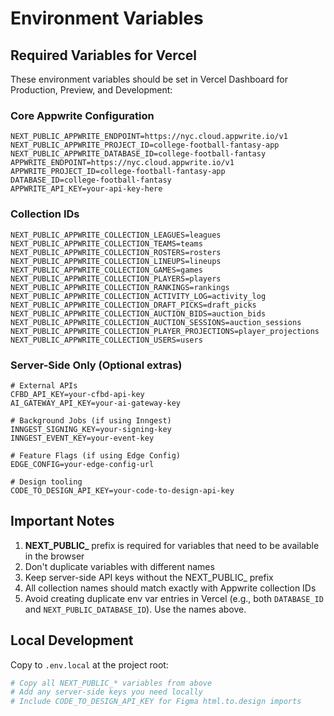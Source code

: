 # Environment Variables

## Required Variables for Vercel

These environment variables should be set in Vercel Dashboard for Production, Preview, and Development:

### Core Appwrite Configuration
```env
NEXT_PUBLIC_APPWRITE_ENDPOINT=https://nyc.cloud.appwrite.io/v1
NEXT_PUBLIC_APPWRITE_PROJECT_ID=college-football-fantasy-app
NEXT_PUBLIC_APPWRITE_DATABASE_ID=college-football-fantasy
APPWRITE_ENDPOINT=https://nyc.cloud.appwrite.io/v1
APPWRITE_PROJECT_ID=college-football-fantasy-app
DATABASE_ID=college-football-fantasy
APPWRITE_API_KEY=your-api-key-here
```

### Collection IDs
```env
NEXT_PUBLIC_APPWRITE_COLLECTION_LEAGUES=leagues
NEXT_PUBLIC_APPWRITE_COLLECTION_TEAMS=teams
NEXT_PUBLIC_APPWRITE_COLLECTION_ROSTERS=rosters
NEXT_PUBLIC_APPWRITE_COLLECTION_LINEUPS=lineups
NEXT_PUBLIC_APPWRITE_COLLECTION_GAMES=games
NEXT_PUBLIC_APPWRITE_COLLECTION_PLAYERS=players
NEXT_PUBLIC_APPWRITE_COLLECTION_RANKINGS=rankings
NEXT_PUBLIC_APPWRITE_COLLECTION_ACTIVITY_LOG=activity_log
NEXT_PUBLIC_APPWRITE_COLLECTION_DRAFT_PICKS=draft_picks
NEXT_PUBLIC_APPWRITE_COLLECTION_AUCTION_BIDS=auction_bids
NEXT_PUBLIC_APPWRITE_COLLECTION_AUCTION_SESSIONS=auction_sessions
NEXT_PUBLIC_APPWRITE_COLLECTION_PLAYER_PROJECTIONS=player_projections
NEXT_PUBLIC_APPWRITE_COLLECTION_USERS=users
```

### Server-Side Only (Optional extras)
```env
# External APIs
CFBD_API_KEY=your-cfbd-api-key
AI_GATEWAY_API_KEY=your-ai-gateway-key

# Background Jobs (if using Inngest)
INNGEST_SIGNING_KEY=your-signing-key
INNGEST_EVENT_KEY=your-event-key

# Feature Flags (if using Edge Config)
EDGE_CONFIG=your-edge-config-url

# Design tooling
CODE_TO_DESIGN_API_KEY=your-code-to-design-api-key
```

## Important Notes

1. **NEXT_PUBLIC_** prefix is required for variables that need to be available in the browser
2. Don't duplicate variables with different names
3. Keep server-side API keys without the NEXT_PUBLIC_ prefix
4. All collection names should match exactly with Appwrite collection IDs
5. Avoid creating duplicate env var entries in Vercel (e.g., both `DATABASE_ID` and `NEXT_PUBLIC_DATABASE_ID`). Use the names above.

## Local Development

Copy to `.env.local` at the project root:
```bash
# Copy all NEXT_PUBLIC_* variables from above
# Add any server-side keys you need locally
# Include CODE_TO_DESIGN_API_KEY for Figma html.to.design imports
```

